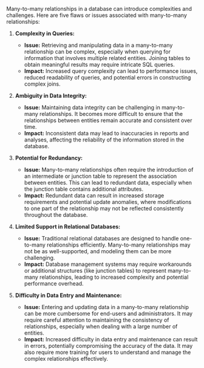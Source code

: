 Many-to-many relationships in a database can introduce complexities and challenges. Here are five flaws or issues associated with many-to-many relationships:

1. **Complexity in Queries:**
   - **Issue:** Retrieving and manipulating data in a many-to-many relationship can be complex, especially when querying for information that involves multiple related entities. Joining tables to obtain meaningful results may require intricate SQL queries.
   - **Impact:** Increased query complexity can lead to performance issues, reduced readability of queries, and potential errors in constructing complex joins.

2. **Ambiguity in Data Integrity:**
   - **Issue:** Maintaining data integrity can be challenging in many-to-many relationships. It becomes more difficult to ensure that the relationships between entities remain accurate and consistent over time.
   - **Impact:** Inconsistent data may lead to inaccuracies in reports and analyses, affecting the reliability of the information stored in the database.

3. **Potential for Redundancy:**
   - **Issue:** Many-to-many relationships often require the introduction of an intermediate or junction table to represent the association between entities. This can lead to redundant data, especially when the junction table contains additional attributes.
   - **Impact:** Redundant data can result in increased storage requirements and potential update anomalies, where modifications to one part of the relationship may not be reflected consistently throughout the database.

4. **Limited Support in Relational Databases:**
   - **Issue:** Traditional relational databases are designed to handle one-to-many relationships efficiently. Many-to-many relationships may not be as well-supported, and modeling them can be more challenging.
   - **Impact:** Database management systems may require workarounds or additional structures (like junction tables) to represent many-to-many relationships, leading to increased complexity and potential performance overhead.

5. **Difficulty in Data Entry and Maintenance:**
   - **Issue:** Entering and updating data in a many-to-many relationship can be more cumbersome for end-users and administrators. It may require careful attention to maintaining the consistency of relationships, especially when dealing with a large number of entities.
   - **Impact:** Increased difficulty in data entry and maintenance can result in errors, potentially compromising the accuracy of the data. It may also require more training for users to understand and manage the complex relationships effectively.

